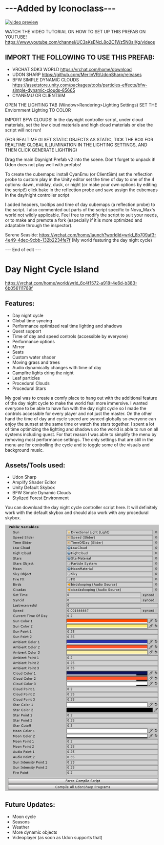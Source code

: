 # ---Added by Iconoclass---
[![video preview](https://img.youtube.com/vi/hRjFOVZbyNs/0.jpg)](https://www.youtube.com/watch?v=hRjFOVZbyNs)

WATCH THE VIDEO TUTORIAL ON HOW TO SET UP THIS PREFAB ON YOUTUBE!
https://www.youtube.com/channel/UC3aKsENcL8o2C1Wz5N0sIXg/videos

## **IMPORT THE FOLLOWING TO USE THIS PREFAB:**
* VRCHAT SDK3 WORLD			https://vrchat.com/home/download
* UDON SHARP				https://github.com/MerlinVR/UdonSharp/releases
* BFW SIMPLE DYNAMIC CLOUDS			https://assetstore.unity.com/packages/tools/particles-effects/bfw-simple-dynamic-clouds-85665
* CYANEMU OR CLIENTSIM

OPEN THE LIGHTING TAB (Window>Rendering>Lighting Settings)
SET THE Enviornment Lighting TO COLOR

IMPORT BFW CLOUDS! In the daynight controller script, under cloud materials, set the low cloud materials and high cloud materials or else the script will not run!

(FOR REALTIME GI SET STATIC OBJECTS AS STATIC, TICK THE BOX FOR REALTIME GLOBAL ILLIUMINATION IN THE LIGHTING SETTINGS, AND THEN CLICK GENERATE LIGHTING)

Drag the main Daynight Prefab v2 into the scene. Don't forget to unpack it! Udon does not play well with prefabs!

To create the cubemaps:
install CyanEmu (or ClientSim)
set the reflection probe to custom
play in the Unity editor
set the time of day to one of the 4 options: dawn, midday, dusk, or night (or make your own options by editing the script!)
click bake in the reflection probe and save
assign the cubemaps in the day/night controller script

I added headers, tooltips and time of day cubemaps (a reflection probe) to the script.
I also commented out parts of the script specific to Nova_Max's world not wildly applicable.
Feel free to modify the script to suit your needs, or to make and premote a fork (especially if it is more optimized and adaptable through the inspector).

Serene Seaside: https://vrchat.com/home/launch?worldId=wrld_8b709af3-4e49-4dec-9cbb-132b2234fe7f 
(My world featuring the day night cycle)

--- End of edit --- 

# **Day Night Cycle Island**
https://vrchat.com/home/world/wrld_6c4f1572-a918-4e6d-b383-6b056111768f
## **Features:**
* Day night cycle
* Global time syncing
* Performance optimized real time lighting and shadows
* Quest support
* Time of day and speed controls (accessible by everyone)
* Performance options
* Mirror
* Seats
* Custom water shader
* Moving grass and trees
* Audio dynamically changes with time of day
* Campfire lights dring the night
* Leaf particles
* Procedural Clouds
* Procedural Stars

My goal was to create a comfy place to hang out with the additional feature of the day night cycle to make the world feal more immersive.
I wanted everyone to be able to have fun with the day night cycle so I made the controls accessible for every player and not just the master. On the other hand the time of day and cycle speed are synced globally so everyone can enjoy the sunset at the same time or watch the stars together. 
I spent a lot of time optimizing the lighting and shadows so the world is able to run on all systems including quest. For that reason I was able to simplify the menu by removing most performance settings. The only settings that are still in the menu are for controlling the cycle and to toggle some of the visuals and background music. 

## **Assets/Tools used:**
* Udon Sharp
* Amplify Shader Editor
* Unity Default Skybox
* BFW Simple Dynamic Clouds
* Stylized Forest Environment

You can download the day night cycle controller script here. It will definitely work with the default skybox and should also work with any procedural skybox.

![Values](/Values.png)

## **Future Updates:**
* Moon cycle
* Seasons
* Weather
* More dynamic objects
* Videoplayer (as soon as Udon supports that)
